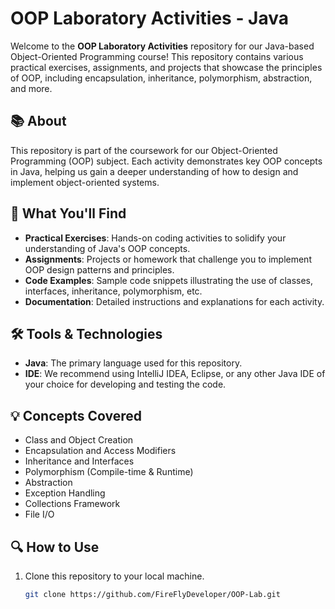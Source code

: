 # OOP Laboratory Activities - Java

Welcome to the **OOP Laboratory Activities** repository for our Java-based Object-Oriented Programming course! This repository contains various practical exercises, assignments, and projects that showcase the principles of OOP, including encapsulation, inheritance, polymorphism, abstraction, and more.

## 📚 About

This repository is part of the coursework for our Object-Oriented Programming (OOP) subject. Each activity demonstrates key OOP concepts in Java, helping us gain a deeper understanding of how to design and implement object-oriented systems.

## 🚀 What You'll Find

- **Practical Exercises**: Hands-on coding activities to solidify your understanding of Java's OOP concepts.
- **Assignments**: Projects or homework that challenge you to implement OOP design patterns and principles.
- **Code Examples**: Sample code snippets illustrating the use of classes, interfaces, inheritance, polymorphism, etc.
- **Documentation**: Detailed instructions and explanations for each activity.

## 🛠️ Tools & Technologies

- **Java**: The primary language used for this repository.
- **IDE**: We recommend using IntelliJ IDEA, Eclipse, or any other Java IDE of your choice for developing and testing the code.

## 💡 Concepts Covered

- Class and Object Creation
- Encapsulation and Access Modifiers
- Inheritance and Interfaces
- Polymorphism (Compile-time & Runtime)
- Abstraction
- Exception Handling
- Collections Framework
- File I/O

## 🔍 How to Use

1. Clone this repository to your local machine.
   ```bash
   git clone https://github.com/FireFlyDeveloper/OOP-Lab.git
